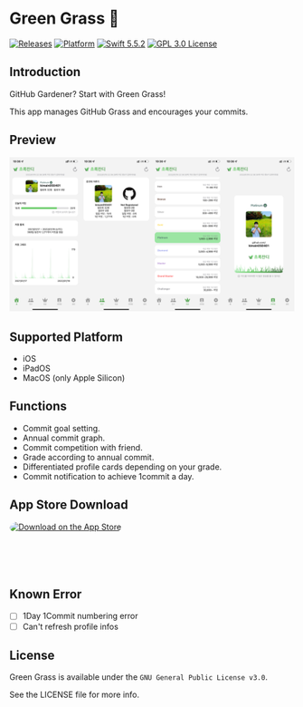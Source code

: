 # Green Grass 🌿

[![Releases](https://img.shields.io/badge/release-v1.3-blue?style=flat)](https://github.com/kimain050401/green-grass-ios/releases/latest)
[![Platform](https://img.shields.io/badge/platform-iOS-green.svg?style=flat)](https://github.com/kimain050401/green-grass-ios)
[![Swift 5.5.2](https://img.shields.io/badge/Swift-5.5.2-orange.svg?style=flat)](https://developer.apple.com/swift/)
[![GPL 3.0 License](https://img.shields.io/badge/license-GPL--3.0-lightgrey?style=flat)](https://github.com/kimain050401/green-grass-ios/blob/main/LICENSE)

## Introduction

GitHub Gardener? Start with Green Grass!

This app manages GitHub Grass and encourages your commits.

## Preview

![Preview](preview.PNG)

## Supported Platform

- iOS
- iPadOS
- MacOS (only Apple Silicon)

## Functions

- Commit goal setting.
- Annual commit graph.
- Commit competition with friend.
- Grade according to annual commit.
- Differentiated profile cards depending on your grade.
- Commit notification to achieve 1commit a day.

## App Store Download

<a href="https://apps.apple.com/kr/app/초록잔디/id1602956399" style="display: inline-block; overflow: hidden; border-radius: 13px; width: 250px; height: 83px;"><img src="https://tools.applemediaservices.com/api/badges/download-on-the-app-store/black/en-US?size=250x83&amp" alt="Download on the App Store" style="border-radius: 13px; width: 250px; height: 83px;"></a>

## Known Error

- [ ] 1Day 1Commit numbering error
- [ ] Can't refresh profile infos

## License

Green Grass is available under the `GNU General Public License v3.0`.

See the LICENSE file for more info.

